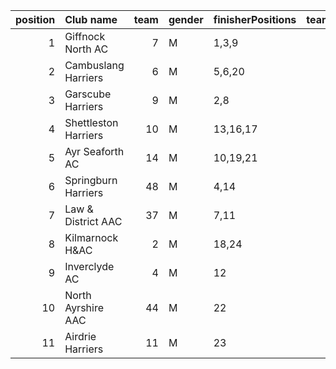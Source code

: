 |   position | Club name            |   team | gender   | finisherPositions   |   teamPoints |   penaltyPoints |   totalPoints |   totalFinishers | Website                               |
|-----------:|:---------------------|-------:|:---------|:--------------------|-------------:|----------------:|--------------:|-----------------:|:--------------------------------------|
|          1 | Giffnock North AC    |      7 | M        | 1,3,9               |           13 |               0 |            13 |                4 | https://www.giffnocknorth.co.uk/      |
|          2 | Cambuslang Harriers  |      6 | M        | 5,6,20              |           31 |               0 |            31 |                3 | https://cambuslangharriers.org/       |
|          3 | Garscube Harriers    |      9 | M        | 2,8                 |           10 |              34 |            44 |                2 | https://www.garscubeharriers.org.uk/  |
|          4 | Shettleston Harriers |     10 | M        | 13,16,17            |           46 |               0 |            46 |                3 | http://shettlestonharriers.org.uk/    |
|          5 | Ayr Seaforth AC      |     14 | M        | 10,19,21            |           50 |               0 |            50 |                3 | https://www.ayrseaforth.co.uk/        |
|          6 | Springburn Harriers  |     48 | M        | 4,14                |           18 |              34 |            52 |                2 | https://www.springburnharriers.co.uk/ |
|          7 | Law & District AAC   |     37 | M        | 7,11                |           18 |              34 |            52 |                2 | http://www.lawaac.co.uk/              |
|          8 | Kilmarnock H&AC      |      2 | M        | 18,24               |           42 |              34 |            76 |                2 | http://www.kilmarnockharriers.com/    |
|          9 | Inverclyde AC        |      4 | M        | 12                  |           12 |              68 |            80 |                1 | https://www.inverclydeac.org/         |
|         10 | North Ayrshire AAC   |     44 | M        | 22                  |           22 |              68 |            90 |                1 | https://naathletics.co.uk/            |
|         11 | Airdrie Harriers     |     11 | M        | 23                  |           23 |              68 |            91 |                1 | http://airdrieharriers.org/           |